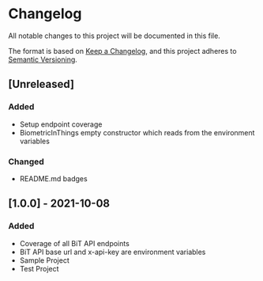 # Changelog

All notable changes to this project will be documented in this file.

The format is based on [Keep a Changelog](https://keepachangelog.com/en/1.0.0/),
and this project adheres to [Semantic Versioning](https://semver.org/spec/v2.0.0.html).

## [Unreleased]

### Added

- Setup endpoint coverage
- BiometricInThings empty constructor which reads from the environment variables

### Changed

- README.md badges

## [1.0.0] - 2021-10-08

### Added

- Coverage of all BiT API endpoints
- BiT API base url and x-api-key are environment variables
- Sample Project
- Test Project